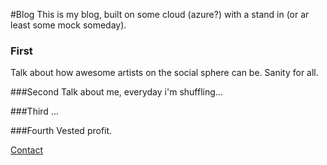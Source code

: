#Blog
This is my blog, built on some cloud (azure?) with a stand in (or ar least some mock someday).

### First
Talk about how awesome artists on the social sphere can be.  Sanity for all.

###Second
Talk about me, everyday i'm shuffling...

###Third
...

###Fourth
Vested profit.

[Contact](conard.carroll@gmail.com)
